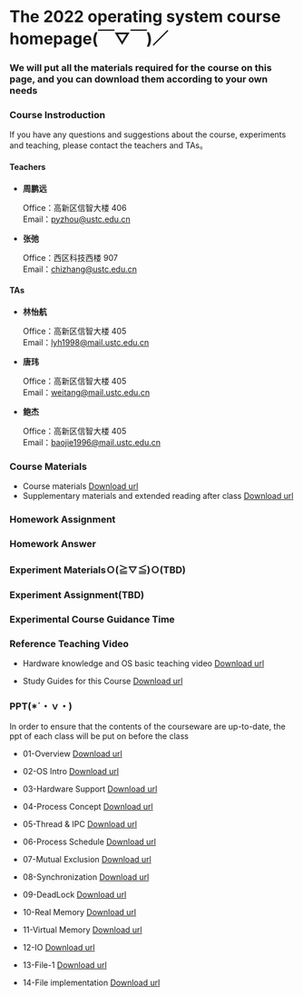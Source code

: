 #      The 2022 operating system course homepage(￣▽￣)／
###    We will put all the materials required for the course on this page, and you can download them according to your own needs

### Course Instroduction

If you have any questions and suggestions about the course, experiments and teaching, please contact the teachers and TAs。

#### Teachers
- **周鹏远** 
   
  Office：高新区信智大楼 406  
  Email：pyzhou@ustc.edu.cn

- **张弛**  
  
  Office：西区科技西楼 907   
  Email：chizhang@ustc.edu.cn

#### TAs
- **林怡航**  
  
  Office：高新区信智大楼 405  
  Email：lyh1998@mail.ustc.edu.cn 

- **唐玮**  
  
  Office：高新区信智大楼 405  
  Email：weitang@mail.ustc.edu.cn
  
- **鲍杰**  
  
  Office：高新区信智大楼 405  
  Email：baojie1996@mail.ustc.edu.cn



### Course Materials


* Course materials  [Download url](https://rec.ustc.edu.cn/share/68232f50-2699-11ed-ab8e-79d811111862)  
* Supplementary materials and extended reading after class [Download url](https://rec.ustc.edu.cn/share/2520d480-2753-11ed-a521-2f5fcd9031e9) 

### Homework Assignment


### Homework Answer


### Experiment MaterialsＯ(≧▽≦)Ｏ(TBD)




### Experiment Assignment(TBD)



### Experimental Course Guidance Time 

### Reference Teaching Video

- Hardware knowledge and OS basic teaching video [Download url](https://rec.ustc.edu.cn/share/6d8b28d0-2753-11ed-ad15-3b3a2798a624)

- Study Guides for this Course [Download url](https://rec.ustc.edu.cn/share/b70c6af0-2753-11ed-b01d-7bea9482e54e)

### PPT(*´・ｖ・)

In order to ensure that the contents of the courseware are up-to-date, the ppt of each class will be put on before the class
- 01-Overview [Download url](https://rec.ustc.edu.cn/share/412d5d70-278f-11ed-8477-f790a6fdaff3)

- 02-OS Intro [Download url]() 

- 03-Hardware Support [Download url]() 

- 04-Process Concept [Download url]()

- 05-Thread & IPC [Download url]()

- 06-Process Schedule [Download url]()

- 07-Mutual Exclusion [Download url]()

- 08-Synchronization [Download url]()

- 09-DeadLock [Download url]()

- 10-Real Memory [Download url]()

- 11-Virtual Memory [Download url]()

- 12-IO [Download url]()

- 13-File-1 [Download url]()

- 14-File implementation [Download url]()
